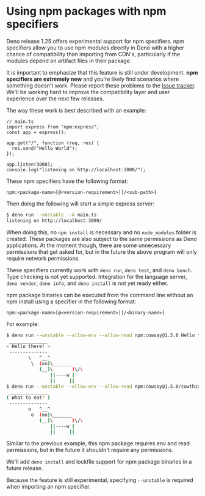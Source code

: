 # Using npm packages with npm specifiers

Deno release 1.25 offers experimental support for npm specifiers. npm specifiers
allow you to use npm modules directly in Deno with a higher chance of
compatibility than importing from CDN's, particularly if the modules depend on
artifact files in their package.

It is important to emphasize that this feature is still under development. **npm
specifiers are extremely new** and you're likely find scenarios where something
doesn't work. Please report these problems to the
[issue tracker](https://github.com/denoland/deno/issues). We'll be working hard
to improve the compatibility layer and user experience over the next few
releases.

The way these work is best described with an example:

```ts, ignore
// main.ts
import express from "npm:express";
const app = express();

app.get("/", function (req, res) {
  res.send("Hello World");
});

app.listen(3000);
console.log("listening on http://localhost:3000/");
```

These npm specifiers have the following format:

```ts, ignore
npm:<package-name>[@<version-requirement>][/<sub-path>]
```

Then doing the following will start a simple express server:

```sh
$ deno run --unstable --A main.ts
listening on http://localhost:3000/
```

When doing this, no `npm install` is necessary and no `node_modules` folder is
created. These packages are also subject to the same permissions as Deno
applications. At the moment though, there are some unnecessary permissions that
get asked for, but in the future the above program will only require network
permissions.

These specifiers currently work with `deno run`, `deno test`, and `deno bench`.
Type checking is not yet supported. Integration for the language server,
`deno vendor`, `deno info`, and `deno install` is not yet ready either.

npm package binaries can be executed from the command line without an npm
install using a specifier in the following format:

```ts, ignore
npm:<package-name>[@<version-requirement>][/<binary-name>]
```

For example:

```sh
$ deno run --unstable --allow-env --allow-read npm:cowsay@1.5.0 Hello there!
 ______________
< Hello there! >
 --------------
        \   ^__^
         \  (oo)\_______
            (__)\       )\/\
                ||----w |
                ||     ||
$ deno run --unstable --allow-env --allow-read npm:cowsay@1.5.0/cowthink What to eat?
 ______________
( What to eat? )
 --------------
        o   ^__^
         o  (oo)\_______
            (__)\       )\/\
                ||----w |
                ||     ||
```

Similar to the previous example, this npm package requires env and read
permissions, but in the future it shouldn't require any permissions.

We'll add `deno install` and lockfile support for npm package binaries in a
future release.

Because the feature is still experimental, specifying `--unstable` is required
when importing an npm specifier.
